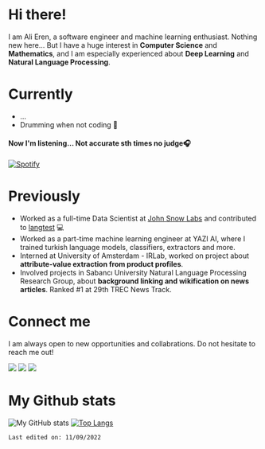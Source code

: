 # Hi there!

I am Ali Eren, a software engineer and machine learning enthusiast. Nothing new here... But I have a huge interest in **Computer Science** and **Mathematics**, and I am especially experienced about **Deep Learning** and **Natural Language Processing**.

# Currently
- ...
- Drumming when not coding 🥁

<h4> Now I'm listening... Not accurate sth times no judge🎧</h4>

[![Spotify](https://alierenak.vercel.app/api/spotify)](https://open.spotify.com/user/yz9zu2gfaof8416uj8uhs5xlp)

# Previously
- Worked as a full-time Data Scientist at [John Snow Labs](http://github.com/johnSnowLabs/) and contributed to [langtest](http://github.com/johnSnowLabs/langtest) 💻
- Worked as a part-time machine learning engineer at YAZI AI, where I trained turkish language models, classifiers, extractors and more.
- Interned at University of Amsterdam - IRLab, worked on project about **attribute-value extraction from product profiles**.
- Involved projects in Sabancı University Natural Language Processing Research Group, about **background linking and wikification on news articles**. Ranked #1 at 29th TREC News Track.

# Connect me
I am always open to new opportunities and collabrations. Do not hesitate to reach me out!

<a target="_blank" href="https://www.linkedin.com/in/alierenak/"><img src="https://img.shields.io/badge/-LinkedIn-0077B5?style=for-the-badge&logo=Linkedin&logoColor=white"></img></a>
<a target="_blank" href = "mailto: akali@sabanciuniv.edu"><img src="https://img.shields.io/badge/-Gmail-D14836?style=for-the-badge&logo=Gmail&logoColor=white"></img></a>
<a target="_blank" href="https://twitter.com/alierenak0"><img src="https://img.shields.io/badge/-Twitter-1DA1F2?style=for-the-badge&logo=Twitter&logoColor=white"></img></a>
  
# My Github stats
![My GitHub stats](https://github-readme-stats.vercel.app/api?username=alierenak&hide=issues&show_icons=true&theme=gotham)
[![Top Langs](https://github-readme-stats.vercel.app/api/top-langs/?username=alierenak&layout=compact&theme=gotham)](https://github.com/alierenak/github-readme-stats)

```Last edited on: 11/09/2022```
